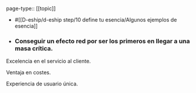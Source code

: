 page-type:: [[topic]]

- #[[D-eship/d-eship step/10 define tu esencia/Algunos ejemplos de esencia]]

- ### Conseguir un efecto red por ser los primeros en llegar a una masa crítica.

Excelencia en el servicio al cliente.

Ventaja en costes.

Experiencia de usuario única.



